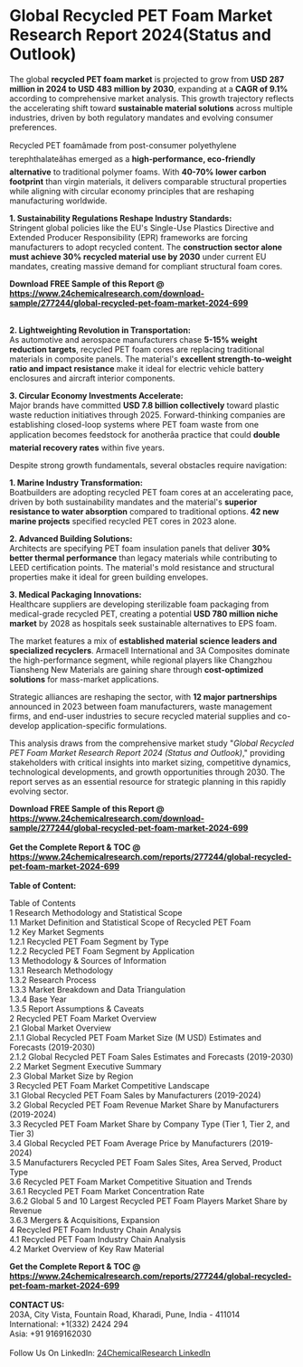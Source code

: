 <h1>Global Recycled PET Foam Market Research Report 2024(Status and Outlook)</h1><p>The global <strong>recycled PET foam market</strong> is projected to grow from <strong>USD 287 million in 2024 to USD 483 million by 2030</strong>, expanding at a <strong>CAGR of 9.1%</strong> according to comprehensive market analysis. This growth trajectory reflects the accelerating shift toward <strong>sustainable material solutions</strong> across multiple industries, driven by both regulatory mandates and evolving consumer preferences.</p><p>Recycled PET foamâmade from post-consumer polyethylene terephthalateâhas emerged as a <strong>high-performance, eco-friendly alternative</strong> to traditional polymer foams. With <strong>40-70% lower carbon footprint</strong> than virgin materials, it delivers comparable structural properties while aligning with circular economy principles that are reshaping manufacturing worldwide.</p><p><strong>1. Sustainability Regulations Reshape Industry Standards:<br></strong>Stringent global policies like the EU's Single-Use Plastics Directive and Extended Producer Responsibility (EPR) frameworks are forcing manufacturers to adopt recycled content. The <strong>construction sector alone must achieve 30% recycled material use by 2030</strong> under current EU mandates, creating massive demand for compliant structural foam cores.</p><div><b>Download FREE Sample of this Report @ 
            <a href="https://www.24chemicalresearch.com/download-sample/277244/global-recycled-pet-foam-market-2024-699">
            https://www.24chemicalresearch.com/download-sample/277244/global-recycled-pet-foam-market-2024-699</a></b></div><br><p><strong>2. Lightweighting Revolution in Transportation:<br></strong>As automotive and aerospace manufacturers chase <strong>5-15% weight reduction targets</strong>, recycled PET foam cores are replacing traditional materials in composite panels. The material's <strong>excellent strength-to-weight ratio and impact resistance</strong> make it ideal for electric vehicle battery enclosures and aircraft interior components.</p><p><strong>3. Circular Economy Investments Accelerate:<br></strong>Major brands have committed <strong>USD 7.8 billion collectively</strong> toward plastic waste reduction initiatives through 2025. Forward-thinking companies are establishing closed-loop systems where PET foam waste from one application becomes feedstock for anotherâa practice that could <strong>double material recovery rates</strong> within five years.</p><p>Despite strong growth fundamentals, several obstacles require navigation:</p><p><strong>1. Marine Industry Transformation:<br></strong>Boatbuilders are adopting recycled PET foam cores at an accelerating pace, driven by both sustainability mandates and the material's <strong>superior resistance to water absorption</strong> compared to traditional options.<strong> 42 new marine projects</strong> specified recycled PET cores in 2023 alone.</p><p><strong>2. Advanced Building Solutions:<br></strong>Architects are specifying PET foam insulation panels that deliver <strong>30% better thermal performance</strong> than legacy materials while contributing to LEED certification points. The material's mold resistance and structural properties make it ideal for green building envelopes.</p><p><strong>3. Medical Packaging Innovations:<br></strong>Healthcare suppliers are developing sterilizable foam packaging from medical-grade recycled PET, creating a potential <strong>USD 780 million niche market</strong> by 2028 as hospitals seek sustainable alternatives to EPS foam.</p><p>The market features a mix of <strong>established material science leaders and specialized recyclers</strong>. Armacell International and 3A Composites dominate the high-performance segment, while regional players like Changzhou Tiansheng New Materials are gaining share through <strong>cost-optimized solutions</strong> for mass-market applications.</p><p>Strategic alliances are reshaping the sector, with <strong>12 major partnerships</strong> announced in 2023 between foam manufacturers, waste management firms, and end-user industries to secure recycled material supplies and co-develop application-specific formulations.</p><p>This analysis draws from the comprehensive market study "<em>Global Recycled PET Foam Market Research Report 2024 (Status and Outlook)</em>," providing stakeholders with critical insights into market sizing, competitive dynamics, technological developments, and growth opportunities through 2030. The report serves as an essential resource for strategic planning in this rapidly evolving sector.</p><div><b>Download FREE Sample of this Report @ 
            <a href="https://www.24chemicalresearch.com/download-sample/277244/global-recycled-pet-foam-market-2024-699">
            https://www.24chemicalresearch.com/download-sample/277244/global-recycled-pet-foam-market-2024-699</a></b></div><br><div><b>Get the Complete Report & TOC @ 
            <a href="https://www.24chemicalresearch.com/reports/277244/global-recycled-pet-foam-market-2024-699">
            https://www.24chemicalresearch.com/reports/277244/global-recycled-pet-foam-market-2024-699</a></b></div><br>
            <b>Table of Content:</b><p>Table of Contents<br />
1 Research Methodology and Statistical Scope<br />
1.1 Market Definition and Statistical Scope of Recycled PET Foam<br />
1.2 Key Market Segments<br />
1.2.1 Recycled PET Foam Segment by Type<br />
1.2.2 Recycled PET Foam Segment by Application<br />
1.3 Methodology & Sources of Information<br />
1.3.1 Research Methodology<br />
1.3.2 Research Process<br />
1.3.3 Market Breakdown and Data Triangulation<br />
1.3.4 Base Year<br />
1.3.5 Report Assumptions & Caveats<br />
2 Recycled PET Foam Market Overview<br />
2.1 Global Market Overview<br />
2.1.1 Global Recycled PET Foam Market Size (M USD) Estimates and Forecasts (2019-2030)<br />
2.1.2 Global Recycled PET Foam Sales Estimates and Forecasts (2019-2030)<br />
2.2 Market Segment Executive Summary<br />
2.3 Global Market Size by Region<br />
3 Recycled PET Foam Market Competitive Landscape<br />
3.1 Global Recycled PET Foam Sales by Manufacturers (2019-2024)<br />
3.2 Global Recycled PET Foam Revenue Market Share by Manufacturers (2019-2024)<br />
3.3 Recycled PET Foam Market Share by Company Type (Tier 1, Tier 2, and Tier 3)<br />
3.4 Global Recycled PET Foam Average Price by Manufacturers (2019-2024)<br />
3.5 Manufacturers Recycled PET Foam Sales Sites, Area Served, Product Type<br />
3.6 Recycled PET Foam Market Competitive Situation and Trends<br />
3.6.1 Recycled PET Foam Market Concentration Rate<br />
3.6.2 Global 5 and 10 Largest Recycled PET Foam Players Market Share by Revenue<br />
3.6.3 Mergers & Acquisitions, Expansion<br />
4 Recycled PET Foam Industry Chain Analysis<br />
4.1 Recycled PET Foam Industry Chain Analysis<br />
4.2 Market Overview of Key Raw Material</p><div><b>Get the Complete Report & TOC @ 
            <a href="https://www.24chemicalresearch.com/reports/277244/global-recycled-pet-foam-market-2024-699">
            https://www.24chemicalresearch.com/reports/277244/global-recycled-pet-foam-market-2024-699</a></b></div><br><b>CONTACT US:</b><br>
            203A, City Vista, Fountain Road, Kharadi, Pune, India - 411014<br>
            International: +1(332) 2424 294<br>
            Asia: +91 9169162030 <br><br>
            Follow Us On LinkedIn: <a href="https://www.linkedin.com/company/24chemicalresearch/">24ChemicalResearch LinkedIn</a>